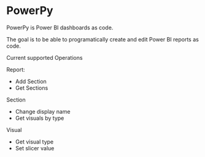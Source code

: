# PowerPy
 
PowerPy is Power BI dashboards as code. 

The goal is to be able to programatically create and edit Power BI reports as code. 

Current supported Operations

Report:
 - Add Section
 - Get Sections

Section
 - Change display name
 - Get visuals by type

Visual
 - Get visual type
 - Set slicer value